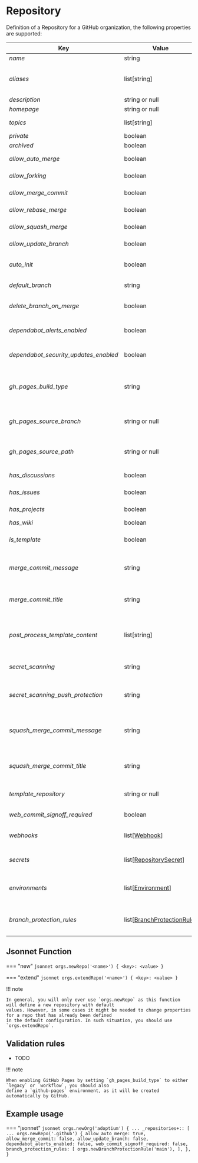# Repository

Definition of a Repository for a GitHub organization, the following properties are supported:

| Key                                   | Value                                                      | Description                                                                             | Notes                                                                                    |
|---------------------------------------|------------------------------------------------------------|-----------------------------------------------------------------------------------------|------------------------------------------------------------------------------------------|
| _name_                                | string                                                     | Name of the repository                                                                  |                                                                                          |
| _aliases_                             | list[string]                                               | List of repository alias names, need to add previous name when renaming a repository    |                                                                                          |
| _description_                         | string or null                                             | Project description                                                                     |                                                                                          |
| _homepage_                            | string or null                                             | Link to the homepage                                                                    |                                                                                          |
| _topics_                              | list[string]                                               | The list of topics of this repository                                                   |                                                                                          |
| _private_                             | boolean                                                    | If the project is private                                                               |                                                                                          |
| _archived_                            | boolean                                                    | If the repo is archived                                                                 |                                                                                          |
| _allow_auto_merge_                    | boolean                                                    | If auto merges are permitted                                                            |                                                                                          |
| _allow_forking_                       | boolean                                                    | If the repo allows private forking                                                      |                                                                                          |
| _allow_merge_commit_                  | boolean                                                    | If merge commits are permitted                                                          |                                                                                          |
| _allow_rebase_merge_                  | boolean                                                    | If rebase merges are permitted                                                          |                                                                                          |
| _allow_squash_merge_                  | boolean                                                    | If squash merges are permitted                                                          |                                                                                          |
| _allow_update_branch_                 | boolean                                                    | If pull requests should suggest updates                                                 |                                                                                          |
| _auto_init_                           | boolean                                                    | If the repository shall be auto-initialized during creation                             | only considered during creation                                                          |
| _default_branch_                      | string                                                     | Name of the default branch                                                              |                                                                                          |
| _delete_branch_on_merge_              | boolean                                                    | If branches shall automatically be deleted after a merge                                |                                                                                          |
| _dependabot_alerts_enabled_           | boolean                                                    | If the repo has dependabot alerts enabled                                               |                                                                                          |
| _dependabot_security_updates_enabled_ | boolean                                                    | If the repo has dependabot security updates enabled                                     |                                                                                          |
| _gh_pages_build_type_                 | string                                                     | If the repo has GitHub Pages enabled                                                    | `disabled`, `legacy` or `workflow`. Build-type `legacy` refers to building from a branch |
| _gh_pages_source_branch_              | string or null                                             | The branch from which GitHub Pages should be built                                      | only taken into account when `gh_pages_build_type` is set to `legacy`                    |
| _gh_pages_source_path_                | string or null                                             | The folder from which GitHub Pages should be built                                      | only taken into account when `gh_pages_build_type` is set to `legacy`                    |
| _has_discussions_                     | boolean                                                    | If the repo has discussions enabled                                                     |                                                                                          |
| _has_issues_                          | boolean                                                    | If the repo can have issues                                                             |                                                                                          |
| _has_projects_                        | boolean                                                    | If the repo can have projects                                                           |                                                                                          |
| _has_wiki_                            | boolean                                                    | If the repo has a wiki                                                                  |                                                                                          |
| _is_template_                         | boolean                                                    | If the repo is can be used as a template repository                                     |                                                                                          |
| _merge_commit_message_                | string                                                     | Can be PR_BODY, PR_TITLE, or BLANK for a default merge commit message                   |                                                                                          |
| _merge_commit_title_                  | string                                                     | Can be PR_TITLE or MERGE_MESSAGE for a default merge commit title                       |                                                                                          |
| _post_process_template_content_       | list[string]                                               | A list of content paths in a template repository that shall be processed after creation | only considered during creation                                                          | 
| _secret_scanning_                     | string                                                     | If secret scanning is "enabled" or "disabled"                                           |                                                                                          |
| _secret_scanning_push_protection_     | string                                                     | If secret scanning push protection is "enabled" or "disabled"                           |                                                                                          |
| _squash_merge_commit_message_         | string                                                     | Can be PR_BODY, COMMIT_MESSAGES, or BLANK for a default squash merge commit message     |                                                                                          |
| _squash_merge_commit_title_           | string                                                     | Can be PR_TITLE or COMMIT_OR_PR_TITLE for a default squash merge commit title           |                                                                                          |
| _template_repository_                 | string or null                                             | The template repository to use when creating the repo                                   | read-only                                                                                |
| _web_commit_signoff_required_         | boolean                                                    | If the repo requires web commit signoff                                                 |                                                                                          |
| _webhooks_                            | list\[[Webhook](webhook.md)\]                              | webhooks defined for this repo, see section above for details                           |                                                                                          |
| _secrets_                             | list\[[RepositorySecret](secret.md)\]                      | secrets defined for this repo, see section below for details                            |                                                                                          |
| _environments_                        | list\[[Environment](environment.md)\]                      | environments defined for this repo, see section below for details                       |                                                                                          |
| _branch_protection_rules_             | list\[[BranchProtectionRule](branch-protection-rule.md)\]  | branch protection rules of the repo, see section below for details                      |                                                                                          |

## Jsonnet Function

=== "new"
    ``` jsonnet
    orgs.newRepo('<name>') {
      <key>: <value>
    }
    ```

=== "extend"
    ``` jsonnet
    orgs.extendRepo('<name>') {
      <key>: <value>
    }
    ```

!!! note

    In general, you will only ever use `orgs.newRepo` as this function will define a new repository with default
    values. However, in some cases it might be needed to change properties for a repo that has already been defined 
    in the default configuration. In such situation, you should use `orgs.extendRepo`.

## Validation rules

- TODO

!!! note

    When enabling GitHub Pages by setting `gh_pages_build_type` to either `legacy` or `workflow`, you should also
    define a `github-pages` environment, as it will be created automatically by GitHub.

## Example usage

=== "jsonnet"
    ``` jsonnet
    orgs.newOrg('adoptium') {
      ...
      _repositories+:: [
        ...
        orgs.newRepo('.github') {
          allow_auto_merge: true,
          allow_merge_commit: false,
          allow_update_branch: false,
          dependabot_alerts_enabled: false,
          web_commit_signoff_required: false,
          branch_protection_rules: [
            orgs.newBranchProtectionRule('main'),
          ],
        },
    }
    ```
